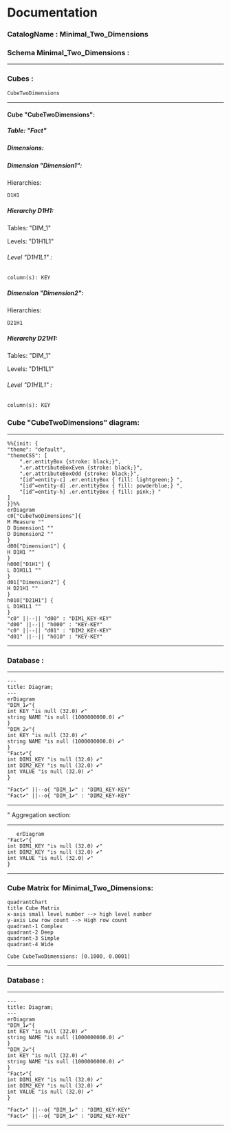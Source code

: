 # Documentation
### CatalogName : Minimal_Two_Dimensions
### Schema Minimal_Two_Dimensions : 
---
### Cubes :

    CubeTwoDimensions

---
#### Cube "CubeTwoDimensions":

    

##### Table: "Fact"

##### Dimensions:
##### Dimension "Dimension1":

Hierarchies:

    D1H1

##### Hierarchy D1H1:

Tables: "DIM_1"

Levels: "D1H1L1"

###### Level "D1H1L1" :

    column(s): KEY

##### Dimension "Dimension2":

Hierarchies:

    D21H1

##### Hierarchy D21H1:

Tables: "DIM_1"

Levels: "D1H1L1"

###### Level "D1H1L1" :

    column(s): KEY

### Cube "CubeTwoDimensions" diagram:

---

```mermaid
%%{init: {
"theme": "default",
"themeCSS": [
    ".er.entityBox {stroke: black;}",
    ".er.attributeBoxEven {stroke: black;}",
    ".er.attributeBoxOdd {stroke: black;}",
    "[id^=entity-c] .er.entityBox { fill: lightgreen;} ",
    "[id^=entity-d] .er.entityBox { fill: powderblue;} ",
    "[id^=entity-h] .er.entityBox { fill: pink;} "
]
}}%%
erDiagram
c0["CubeTwoDimensions"]{
M Measure ""
D Dimension1 ""
D Dimension2 ""
}
d00["Dimension1"] {
H D1H1 ""
}
h000["D1H1"] {
L D1H1L1 ""
}
d01["Dimension2"] {
H D21H1 ""
}
h010["D21H1"] {
L D1H1L1 ""
}
"c0" ||--|| "d00" : "DIM1_KEY-KEY"
"d00" ||--|| "h000" : "KEY-KEY"
"c0" ||--|| "d01" : "DIM2_KEY-KEY"
"d01" ||--|| "h010" : "KEY-KEY"
```
---
### Database :
---
```mermaid
---
title: Diagram;
---
erDiagram
"DIM_1✔"{
int KEY "is null (32.0) ✔"
string NAME "is null (1000000000.0) ✔"
}
"DIM_2✔"{
int KEY "is null (32.0) ✔"
string NAME "is null (1000000000.0) ✔"
}
"Fact✔"{
int DIM1_KEY "is null (32.0) ✔"
int DIM2_KEY "is null (32.0) ✔"
int VALUE "is null (32.0) ✔"
}

"Fact✔" ||--o{ "DIM_1✔" : "DIM1_KEY-KEY"
"Fact✔" ||--o{ "DIM_1✔" : "DIM2_KEY-KEY"
```
---
" Aggregation section:

---
```mermaid
   erDiagram
"Fact✔"{
int DIM1_KEY "is null (32.0) ✔"
int DIM2_KEY "is null (32.0) ✔"
int VALUE "is null (32.0) ✔"
}
```
---
### Cube Matrix for Minimal_Two_Dimensions:
```mermaid
quadrantChart
title Cube Matrix
x-axis small level number --> high level number
y-axis Low row count --> High row count
quadrant-1 Complex
quadrant-2 Deep
quadrant-3 Simple
quadrant-4 Wide

Cube CubeTwoDimensions: [0.1000, 0.0001]
```
---
### Database :
---
```mermaid
---
title: Diagram;
---
erDiagram
"DIM_1✔"{
int KEY "is null (32.0) ✔"
string NAME "is null (1000000000.0) ✔"
}
"DIM_2✔"{
int KEY "is null (32.0) ✔"
string NAME "is null (1000000000.0) ✔"
}
"Fact✔"{
int DIM1_KEY "is null (32.0) ✔"
int DIM2_KEY "is null (32.0) ✔"
int VALUE "is null (32.0) ✔"
}

"Fact✔" ||--o{ "DIM_1✔" : "DIM1_KEY-KEY"
"Fact✔" ||--o{ "DIM_1✔" : "DIM2_KEY-KEY"
```
---
